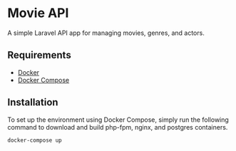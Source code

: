 # Movie API

A simple Laravel API app for managing movies, genres, and actors.

## Requirements

* [Docker](https://www.docker.com/)
* [Docker Compose](https://docs.docker.com/compose/install/)

## Installation

To set up the environment using Docker Compose, simply run the following command
to download and build php-fpm, nginx, and postgres containers.

```sh
docker-compose up
```
